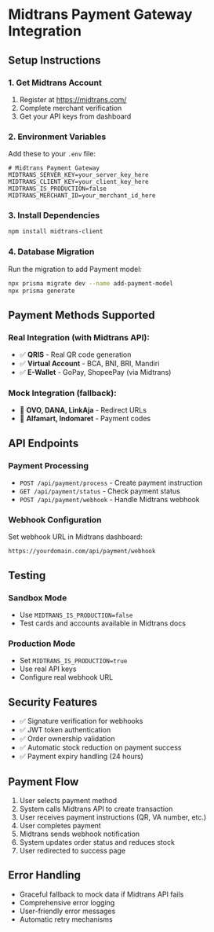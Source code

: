 # Midtrans Payment Gateway Integration

## Setup Instructions

### 1. Get Midtrans Account
1. Register at https://midtrans.com/
2. Complete merchant verification
3. Get your API keys from dashboard

### 2. Environment Variables
Add these to your `.env` file:

```env
# Midtrans Payment Gateway
MIDTRANS_SERVER_KEY=your_server_key_here
MIDTRANS_CLIENT_KEY=your_client_key_here
MIDTRANS_IS_PRODUCTION=false
MIDTRANS_MERCHANT_ID=your_merchant_id_here
```

### 3. Install Dependencies
```bash
npm install midtrans-client
```

### 4. Database Migration
Run the migration to add Payment model:
```bash
npx prisma migrate dev --name add-payment-model
npx prisma generate
```

## Payment Methods Supported

### Real Integration (with Midtrans API):
- ✅ **QRIS** - Real QR code generation
- ✅ **Virtual Account** - BCA, BNI, BRI, Mandiri
- ✅ **E-Wallet** - GoPay, ShopeePay (via Midtrans)

### Mock Integration (fallback):
- 🔄 **OVO, DANA, LinkAja** - Redirect URLs
- 🔄 **Alfamart, Indomaret** - Payment codes

## API Endpoints

### Payment Processing
- `POST /api/payment/process` - Create payment instruction
- `GET /api/payment/status` - Check payment status
- `POST /api/payment/webhook` - Handle Midtrans webhook

### Webhook Configuration
Set webhook URL in Midtrans dashboard:
```
https://yourdomain.com/api/payment/webhook
```

## Testing

### Sandbox Mode
- Use `MIDTRANS_IS_PRODUCTION=false`
- Test cards and accounts available in Midtrans docs

### Production Mode
- Set `MIDTRANS_IS_PRODUCTION=true`
- Use real API keys
- Configure real webhook URL

## Security Features

- ✅ Signature verification for webhooks
- ✅ JWT token authentication
- ✅ Order ownership validation
- ✅ Automatic stock reduction on payment success
- ✅ Payment expiry handling (24 hours)

## Payment Flow

1. User selects payment method
2. System calls Midtrans API to create transaction
3. User receives payment instructions (QR, VA number, etc.)
4. User completes payment
5. Midtrans sends webhook notification
6. System updates order status and reduces stock
7. User redirected to success page

## Error Handling

- Graceful fallback to mock data if Midtrans API fails
- Comprehensive error logging
- User-friendly error messages
- Automatic retry mechanisms
